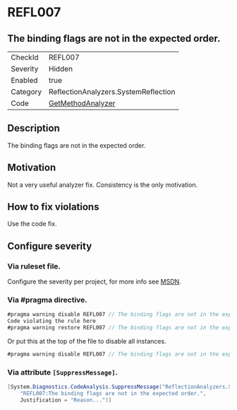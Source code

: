 # REFL007
## The binding flags are not in the expected order.

<!-- start generated table -->
<table>
  <tr>
    <td>CheckId</td>
    <td>REFL007</td>
  </tr>
  <tr>
    <td>Severity</td>
    <td>Hidden</td>
  </tr>
  <tr>
    <td>Enabled</td>
    <td>true</td>
  </tr>
  <tr>
    <td>Category</td>
    <td>ReflectionAnalyzers.SystemReflection</td>
  </tr>
  <tr>
    <td>Code</td>
    <td><a href="https://github.com/DotNetAnalyzers/ReflectionAnalyzers/blob/master/ReflectionAnalyzers/NodeAnalzers/GetMethodAnalyzer.cs">GetMethodAnalyzer</a></td>
  </tr>
</table>
<!-- end generated table -->

## Description

The binding flags are not in the expected order.

## Motivation

Not a very useful analyzer fix. Consistency is the only motivation.

## How to fix violations

Use the code fix.

<!-- start generated config severity -->
## Configure severity

### Via ruleset file.

Configure the severity per project, for more info see [MSDN](https://msdn.microsoft.com/en-us/library/dd264949.aspx).

### Via #pragma directive.
```C#
#pragma warning disable REFL007 // The binding flags are not in the expected order.
Code violating the rule here
#pragma warning restore REFL007 // The binding flags are not in the expected order.
```

Or put this at the top of the file to disable all instances.
```C#
#pragma warning disable REFL007 // The binding flags are not in the expected order.
```

### Via attribute `[SuppressMessage]`.

```C#
[System.Diagnostics.CodeAnalysis.SuppressMessage("ReflectionAnalyzers.SystemReflection", 
    "REFL007:The binding flags are not in the expected order.", 
    Justification = "Reason...")]
```
<!-- end generated config severity -->